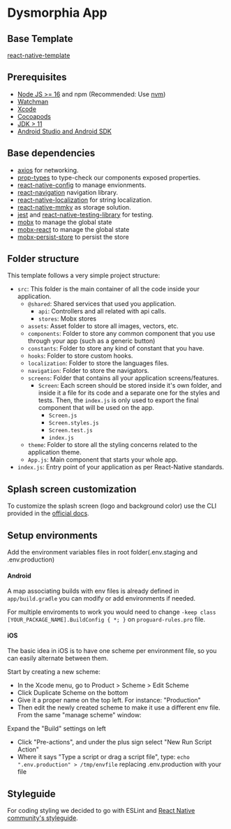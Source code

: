 # Dysmorphia App

## Base Template

[react-native-template](https://github.com/moove-it/react-native-template)

## Prerequisites

- [Node JS >= 16](https://nodejs.org/) and npm (Recommended: Use [nvm](https://github.com/nvm-sh/nvm))
- [Watchman](https://facebook.github.io/watchman/)
- [Xcode](https://developer.apple.com/xcode/)
- [Cocoapods](https://cocoapods.org/)
- [JDK > 11](http://www.oracle.com/technetwork/java/javase/downloads/jdk8-downloads-2133151.html)
- [Android Studio and Android SDK](https://developer.android.com/studio/index.html)

## Base dependencies

- [axios](https://github.com/axios/axios) for networking.
- [prop-types](https://github.com/facebook/prop-types) to type-check our components exposed properties.
- [react-native-config](https://github.com/luggit/react-native-config) to manage envionments.
- [react-navigation](https://reactnavigation.org/) navigation library.
- [react-native-localization](https://github.com/stefalda/ReactNativeLocalization) for string localization.
- [react-native-mmkv](https://github.com/mrousavy/react-native-mmkv) as storage solution.
- [jest](https://facebook.github.io/jest/) and [react-native-testing-library](https://callstack.github.io/react-native-testing-library/) for testing.
- [mobx](https://mobx.js.org/README.html) to manage the global state
- [mobx-react](https://mobx.js.org/react-integration.html) to manage the global state
- [mobx-persist-store](https://github.com/quarrant/mobx-persist-store#readme) to persist the store

## Folder structure

This template follows a very simple project structure:

- `src`: This folder is the main container of all the code inside your application.
  - `@shared`: Shared services that used you application.
    - `api`: Controllers and all related with api calls.
    - `stores`: Mobx stores
  - `assets`: Asset folder to store all images, vectors, etc.
  - `components`: Folder to store any common component that you use through your app (such as a generic button)
  - `constants`: Folder to store any kind of constant that you have.
  - `hooks`: Folder to store custom hooks.
  - `localization`: Folder to store the languages files.
  - `navigation`: Folder to store the navigators.
  - `screens`: Folder that contains all your application screens/features.
    - `Screen`: Each screen should be stored inside it's own folder, and inside it a file for its code and a separate one for the styles and tests. Then, the `index.js` is only used to export the final component that will be used on the app.
      - `Screen.js`
      - `Screen.styles.js`
      - `Screen.test.js`
      - `index.js`
  - `theme`: Folder to store all the styling concerns related to the application theme.
  - `App.js`: Main component that starts your whole app.
- `index.js`: Entry point of your application as per React-Native standards.

## Splash screen customization

To customize the splash screen (logo and background color) use the CLI provided in the [official docs](https://github.com/zoontek/react-native-bootsplash#assets-generation).

## Setup environments

Add the environment variables files in root folder(.env.staging and .env.production)

#### Android

A map associating builds with env files is already defined in `app/build.gradle` you can modify or add environments if needed.

For multiple enviroments to work you would need to change `-keep class [YOUR_PACKAGE_NAME].BuildConfig { *; }` on `proguard-rules.pro` file.

#### iOS

The basic idea in iOS is to have one scheme per environment file, so you can easily alternate between them.

Start by creating a new scheme:

- In the Xcode menu, go to Product > Scheme > Edit Scheme
- Click Duplicate Scheme on the bottom
- Give it a proper name on the top left. For instance: "Production"
- Then edit the newly created scheme to make it use a different env file. From the same "manage scheme" window:

Expand the "Build" settings on left

- Click "Pre-actions", and under the plus sign select "New Run Script Action"
- Where it says "Type a script or drag a script file", type: `echo ".env.production" > /tmp/envfile` replacing .env.production with your file

## Styleguide

For coding styling we decided to go with ESLint and [React Native community's styleguide](https://github.com/facebook/react-native/tree/master/packages/eslint-config-react-native-community#readme).
